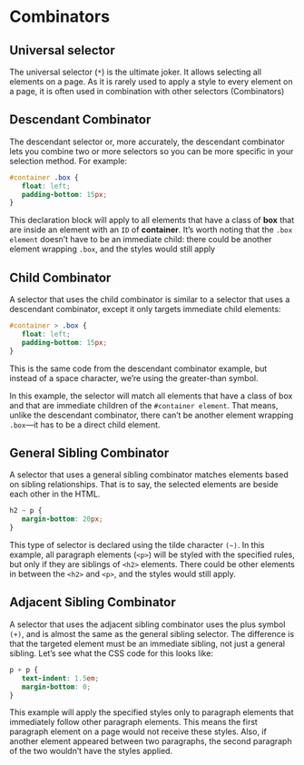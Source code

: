 # Combinators

## Universal selector

The universal selector (`*`) is the ultimate joker. It allows selecting all elements on a page. As it is rarely used to apply a style to every element on a page, it is often used in combination with other selectors (Combinators)

## Descendant Combinator

The descendant selector or, more accurately, the descendant combinator lets you combine two or more selectors so you can be more specific in your selection method. For example:

```css
#container .box {
   float: left;
   padding-bottom: 15px;
}
```

This declaration block will apply to all elements that have a class of **box** that are inside an element with an `ID` of **container**. It’s worth noting that the `.box element` doesn’t have to be an immediate child: there could be another element wrapping `.box`, and the styles would still apply

## Child Combinator

A selector that uses the child combinator is similar to a selector that uses a descendant combinator, except it only targets immediate child elements:

```css
#container > .box {
   float: left;
   padding-bottom: 15px;
}
```

This is the same code from the descendant combinator example, but instead of a space character, we’re using the greater-than symbol.

In this example, the selector will match all elements that have a class of box and that are immediate children of the `#container element`. That means, unlike the descendant combinator, there can’t be another element wrapping `.box`—it has to be a direct child element.

## General Sibling Combinator

A selector that uses a general sibling combinator matches elements based on sibling relationships. That is to say, the selected elements are beside each other in the HTML.

```css
h2 ~ p {
   margin-bottom: 20px;
}
```

This type of selector is declared using the tilde character `(~)`. In this example, all paragraph elements (`<p>`) will be styled with the specified rules, but only if they are siblings of `<h2>` elements. There could be other elements in between the `<h2>` and `<p>`, and the styles would still apply.

## Adjacent Sibling Combinator

A selector that uses the adjacent sibling combinator uses the plus symbol `(+)`, and is almost the same as the general sibling selector. The difference is that the targeted element must be an immediate sibling, not just a general sibling. Let’s see what the CSS code for this looks like:

```css
p + p {
   text-indent: 1.5em;
   margin-bottom: 0;
}
```

This example will apply the specified styles only to paragraph elements that immediately follow other paragraph elements. This means the first paragraph element on a page would not receive these styles. Also, if another element appeared between two paragraphs, the second paragraph of the two wouldn’t have the styles applied.